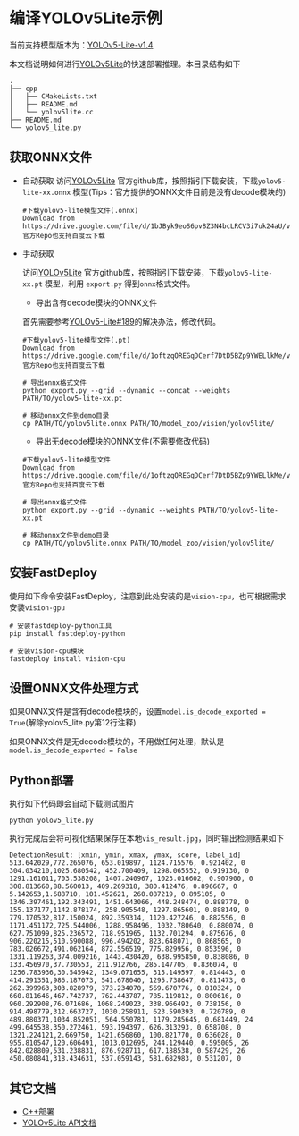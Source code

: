 # 编译YOLOv5Lite示例

当前支持模型版本为：[YOLOv5-Lite-v1.4](https://github.com/ppogg/YOLOv5-Lite/releases/tag/v1.4)

本文档说明如何进行[YOLOv5Lite](https://github.com/ppogg/YOLOv5-Lite)的快速部署推理。本目录结构如下

```
.
├── cpp
│   ├── CMakeLists.txt
│   ├── README.md
│   └── yolov5lite.cc
├── README.md
└── yolov5_lite.py
```

## 获取ONNX文件
- 自动获取
  访问[YOLOv5Lite](https://github.com/ppogg/YOLOv5-Lite)
官方github库，按照指引下载安装，下载`yolov5-lite-xx.onnx` 模型(Tips：官方提供的ONNX文件目前是没有decode模块的)
  ```
  #下载yolov5-lite模型文件(.onnx)
  Download from https://drive.google.com/file/d/1bJByk9eoS6pv8Z3N4bcLRCV3i7uk24aU/view
  官方Repo也支持百度云下载
  ```

- 手动获取

  访问[YOLOv5Lite](https://github.com/ppogg/YOLOv5-Lite)
官方github库，按照指引下载安装，下载`yolov5-lite-xx.pt` 模型，利用 `export.py` 得到`onnx`格式文件。

  - 导出含有decode模块的ONNX文件

  首先需要参考[YOLOv5-Lite#189](https://github.com/ppogg/YOLOv5-Lite/pull/189)的解决办法，修改代码。

  ```
  #下载yolov5-lite模型文件(.pt)
  Download from https://drive.google.com/file/d/1oftzqOREGqDCerf7DtD5BZp9YWELlkMe/view
  官方Repo也支持百度云下载

  # 导出onnx格式文件
  python export.py --grid --dynamic --concat --weights PATH/TO/yolov5-lite-xx.pt

  # 移动onnx文件到demo目录
  cp PATH/TO/yolov5lite.onnx PATH/TO/model_zoo/vision/yolov5lite/
  ```
  - 导出无decode模块的ONNX文件(不需要修改代码)

  ```
  #下载yolov5-lite模型文件
  Download from https://drive.google.com/file/d/1oftzqOREGqDCerf7DtD5BZp9YWELlkMe/view
  官方Repo也支持百度云下载

  # 导出onnx格式文件
  python export.py --grid --dynamic --weights PATH/TO/yolov5-lite-xx.pt

  # 移动onnx文件到demo目录
  cp PATH/TO/yolov5lite.onnx PATH/TO/model_zoo/vision/yolov5lite/
  ```
## 安装FastDeploy

使用如下命令安装FastDeploy，注意到此处安装的是`vision-cpu`，也可根据需求安装`vision-gpu`

```
# 安装fastdeploy-python工具
pip install fastdeploy-python

# 安装vision-cpu模块
fastdeploy install vision-cpu
```

## 设置ONNX文件处理方式

如果ONNX文件是含有decode模块的，设置`model.is_decode_exported = True`(解除yolov5_lite.py第12行注释)

如果ONNX文件是无decode模块的，不用做任何处理，默认是`model.is_decode_exported = False`

## Python部署

执行如下代码即会自动下载测试图片
```
python yolov5_lite.py
```

执行完成后会将可视化结果保存在本地`vis_result.jpg`，同时输出检测结果如下
```
DetectionResult: [xmin, ymin, xmax, ymax, score, label_id]
513.642029,772.265076, 653.019897, 1124.715576, 0.921402, 0
304.034210,1025.680542, 452.700409, 1298.065552, 0.919130, 0
1291.161011,703.538208, 1407.240967, 1023.016602, 0.907900, 0
308.813660,88.560013, 409.269318, 380.412476, 0.896667, 0
5.142653,1.688710, 101.452621, 260.087219, 0.895105, 0
1346.397461,192.343491, 1451.643066, 448.248474, 0.888778, 0
155.137177,1142.878174, 258.905548, 1297.865601, 0.888149, 0
779.170532,817.150024, 892.359314, 1120.427246, 0.882556, 0
1171.451172,725.544006, 1288.958496, 1032.780640, 0.880074, 0
627.751099,825.236572, 718.951965, 1132.701294, 0.875676, 0
906.220215,510.590088, 996.494202, 823.648071, 0.868565, 0
783.026672,491.062164, 872.556519, 775.829956, 0.853596, 0
1331.119263,374.009216, 1443.430420, 638.995850, 0.838086, 0
133.456970,37.730553, 211.912766, 285.147705, 0.836074, 0
1256.783936,30.545942, 1349.071655, 315.149597, 0.814443, 0
414.291351,986.187073, 541.678040, 1295.738647, 0.811473, 0
262.399963,303.828979, 373.234070, 569.670776, 0.810324, 0
660.811646,467.742737, 762.443787, 785.119812, 0.800616, 0
960.292908,76.071686, 1068.249023, 338.966492, 0.738156, 0
914.498779,312.663727, 1030.258911, 623.590393, 0.720789, 0
489.880371,1034.852051, 564.550781, 1179.285645, 0.681449, 24
499.645538,350.272461, 593.194397, 626.313293, 0.658708, 0
1321.224121,2.669750, 1421.656860, 100.821770, 0.636028, 0
955.810547,120.606491, 1013.012695, 244.129440, 0.595005, 26
842.028809,531.238831, 876.928711, 617.188538, 0.587429, 26
450.080841,318.434631, 537.059143, 581.682983, 0.531207, 0
```

## 其它文档

- [C++部署](./cpp/README.md)
- [YOLOv5Lite API文档](./api.md)
